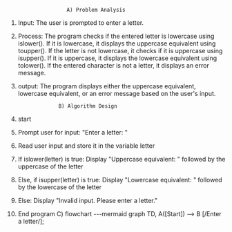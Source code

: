                        A) Problem Analysis
   1. Input: The user is prompted to enter a letter.
   2. Process: The program checks if the entered letter is lowercase using islower(). If it is lowercase, it displays the uppercase equivalent using
               toupper(). If the letter is not lowercase, it checks if it is uppercase using isupper(). If it is uppercase, it displays the lowercase equivalent using
               tolower(). If the entered character is not a letter, it displays an error message.
   3. output: The program displays either the uppercase equivalent, lowercase equivalent, or an error message based on the user's input.

                       B) Algorithm Design
   1. start
   2. Prompt user for input: "Enter a letter: " 
   3.  Read user input and store it in the variable letter
   4.  If islower(letter) is true: Display "Uppercase equivalent: " followed by the uppercase of the letter
   5.  Else, if isupper(letter) is true:  Display "Lowercase equivalent: " followed by the lowercase of the letter
   6.  Else: Display "Invalid input. Please enter a letter."
   7.  End program
                      C) flowchart
---mermaid
graph TD,
A([Start]) --> B [/Enter a letter/];
